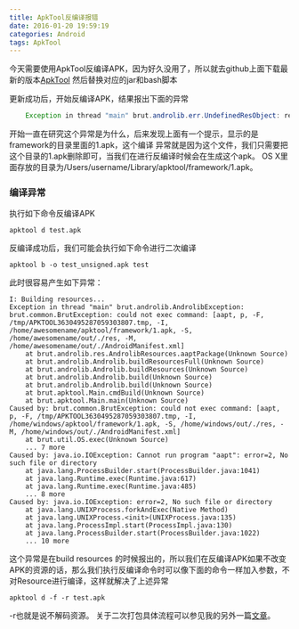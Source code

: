 ```yaml
---
title: ApkTool反编译报错
date: 2016-01-20 19:59:19
categories: Android
tags: ApkTool
---
```

今天需要使用ApkTool反编译APK，因为好久没用了，所以就去github上面下载最新的版本[ApkTool]
然后替换对应的jar和bash脚本

<!--more-->

更新成功后，开始反编译APK，结果报出下面的异常
```java
    Exception in thread "main" brut.androlib.err.UndefinedResObject: resource spec: 0x01010490
```
开始一直在研究这个异常是为什么，后来发现上面有一个提示，显示的是framework的目录里面的1.apk，这个编译
异常就是因为这个文件，我们只需要把这个目录的1.apk删除即可，当我们在进行反编译时候会在生成这个apk。
OS X里面存放的目录为/Users/username/Library/apktool/framework/1.apk。

### 编译异常
执行如下命令反编译APK
```
apktool d test.apk
```
反编译成功后，我们可能会执行如下命令进行二次编译
```
apktool b -o test_unsigned.apk test
```
此时很容易产生如下异常：
```
I: Building resources...
Exception in thread "main" brut.androlib.AndrolibException: brut.common.BrutException: could not exec command: [aapt, p, -F, /tmp/APKTOOL3630495287059303807.tmp, -I, /home/awesomename/apktool/framework/1.apk, -S, /home/awesomename/out/./res, -M, /home/awesomename/out/./AndroidManifest.xml]
    at brut.androlib.res.AndrolibResources.aaptPackage(Unknown Source)
    at brut.androlib.Androlib.buildResourcesFull(Unknown Source)
    at brut.androlib.Androlib.buildResources(Unknown Source)
    at brut.androlib.Androlib.build(Unknown Source)
    at brut.androlib.Androlib.build(Unknown Source)
    at brut.apktool.Main.cmdBuild(Unknown Source)
    at brut.apktool.Main.main(Unknown Source)
Caused by: brut.common.BrutException: could not exec command: [aapt, p, -F, /tmp/APKTOOL3630495287059303807.tmp, -I, /home/windows/apktool/framework/1.apk, -S, /home/windows/out/./res, -M, /home/windows/out/./AndroidManifest.xml]
    at brut.util.OS.exec(Unknown Source)
    ... 7 more
Caused by: java.io.IOException: Cannot run program "aapt": error=2, No such file or directory
    at java.lang.ProcessBuilder.start(ProcessBuilder.java:1041)
    at java.lang.Runtime.exec(Runtime.java:617)
    at java.lang.Runtime.exec(Runtime.java:485)
    ... 8 more
Caused by: java.io.IOException: error=2, No such file or directory
    at java.lang.UNIXProcess.forkAndExec(Native Method)
    at java.lang.UNIXProcess.<init>(UNIXProcess.java:135)
    at java.lang.ProcessImpl.start(ProcessImpl.java:130)
    at java.lang.ProcessBuilder.start(ProcessBuilder.java:1022)
    ... 10 more
```
这个异常是在build resources 的时候报出的，所以我们在反编译APK如果不改变APK的资源的话，那么我们执行反编译命令时可以像下面的命令一样加入参数，不对Resource进行编译，这样就解决了上述异常
```
apktool d -f -r test.apk
```
-r也就是说不解码资源。
关于二次打包具体流程可以参见我的另外一篇[文章]。

[文章]: http://wangchao.im/2016/01/20/android-secondary-build/
[ApkTool]: https://github.com/iBotPeaches/Apktool

